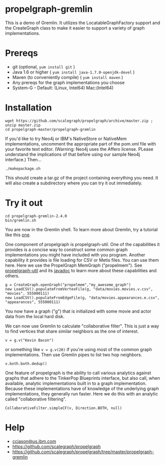 propelgraph-gremlin
===========

This is a demo of Gremlin.  It utilizes the LocatableGraphFactory 
support and the CreateGraph class to 
make it easier to support a variety of graph implementations.



Prereqs
=========
- git (optional, `yum install git` )
- Java 1.6 or higher ( `yum install java-1.7.0-openjdk-devel` )
- Maven (to conveniently compile) ( `yum install maven` )
- Any prereqs for the graph implementations you choose 
 - System-G - Default: (Linux, Intel64)  Mac:(Intel64)
 

Installation
============

```
wget https://github.com/scalegraph/propelgraph/archive/master.zip ; unzip master.zip
cd propelgraph-master/propelgraph-gremlin
```

If you'd like to try Neo4j or IBM's NativeStore or NativeMem implementations, 
uncomment the appropriate part of the pom.xml file with your favorite text
editor.  (Warning: Neo4j uses the Affero license.  PLease understand the 
implications of that before using our sample Neo4j interface.)  Then...

```
./makepackage.sh
```
This should create a tar.gz of the project containing everything you need. It will
also create a subdirectory where you can try it out immediately.


Try it out
==========
```
cd propelgraph-gremlin-2.4.0
bin/gremlin.sh
```

You are now in the Gremlin shell.  To learn more about Gremlin, try a tutorial like this [one](http://www.tinkerpop.com/docs/wikidocs/gremlin/2.4.0/Home.html).


One component of propelgraph is propelgraph-util.  One of the capabilities it provides is a concise way to construct some common
graph implementations you might have included with you program.  Another capability it provides is file loading for CSV or Metis files.  You can
use them here.  Here we use the 
PropelGraph MemGraph ("propelmem").  See [propelgraph-util](https://github.com/scalegraph/propelgraph/tree/master/propelgraph-util) 
and its [javadoc](http://scalegraph.github.io/propelgraph/propelgraph-util/javadoc/)
to learn more about these capabilities and others.

```
g = CreateGraph.openGraph("propelmem","my_awesome_graph")
new LoadCSV().populateFromVertexFile(g, "data/movies.movies.v.csv", "movies", 555000111)
new LoadCSV().populateFromEdgeFile(g, "data/movies.appearances.e.csv", "appearances", 555000111)
```

You now have a graph ("g") that is initialized with some movie and actor data from the local
hard disk.

We can now use Gremlin to calculate "collaborative filter".  This is just a way to find
vertices that share similar neighbors as the one of interest.

```
v = g.v("Kevin Bacon")
```
or  something like `v = g.v(20)` if you're using most of the common graph implementations.  Then use Gremlin
pipes to list two hop neighbors.
```
v.both.both.dedup()
```

One feature of propelgraph is the ability to call various analytics against graphs that adhere
to the TinkerPop Blueprints interface, but also call, when available, analytic implementations
built in to a graph implementation.   Because these implementations have of knowledge of the underlying
graph implementations, they generally run faster.
Here we do this with an analytic called "collaborative filtering".
```
CollaborativeFilter.simpleCF(v, Direction.BOTH, null)
```

Help
====
- ccjason@us.ibm.com
- https://github.com/scalegraph/propelgraph
- https://github.com/scalegraph/propelgraph/tree/master/propelgraph-gremlin
